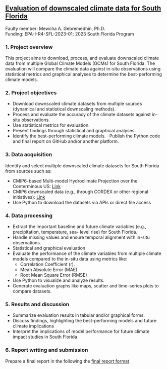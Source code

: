 ## [Evaluation of downscaled climate data for South Florida](https://aselshall.github.io/eds/HW/project/downscaled-climate-data)

Faulty member: Mewcha A. Gebremedhin, Ph.D.  
Funding: EPA-I-R4-SFL-2023-01; 2023 South Florida Program

### 1. Project overview

This project aims to download, process, and evaluate downscaled climate data from multiple Global Climate Models (GCMs) for South Florida. The evaluation will compare the climate data against in-situ observations using statistical metrics and graphical analyses to determine the best-performing climate models.

### 2. Project objectives

- Download downscaled climate datasets from multiple sources (dynamical and statistical downscaling methods).
- Process and evaluate the accuracy of the climate datasets against in-situ observations.
- Use statistical metrics for evaluation.
- Present findings through statistical and graphical analyses.
- Identify the best-performing climate models.
· Publish the Python code and final report on GitHub and/or another platform.

### 3. Data acquisition

Identify and select multiple downscaled climate datasets for South Florida from sources such as:
- CMIP6-based Multi-model Hydroclimate Projection over the Conterminous US: [Link](https://doi.ccs.ornl.gov/dataset/9d3ff396-992d-5bd7-ab02-d21ec6193147)
- CMIP6 downscaled data (e.g., through CORDEX or other regional initiatives): [Link](https://cordex.org/experiment-guidelines/cordex-cmip6)
- Use Python to download the datasets via APIs or direct file access

### 4. Data processing
- Extract the important baseline and future climate variables (e.g., precipitation, temperature, sea- level rise) for South Florida.
- Handle missing values and ensure temporal alignment with in-situ observations.
- Statistical and graphical evaluation
- Evaluate the performance of the climate variables from multiple climate models compared to the in-situ data using metrics like:
  - Correlation Coefficient (r).
  - Mean Absolute Error (MAE)
  - Root Mean Square Error (RMSE)
- Use Python to visualize and analyze results.
- Generate evaluation graphs like maps, scatter and time-series plots to compare datasets.

### 5. Results and discussion
- Summarize evaluation results in tabular and/or graphical forms.
- Discuss findings, highlighting the best-performing models and future climate implications
- Interpret the implications of model performance for future climate impact studies in South Florida

### 6. Report writing and submission

Prepare a final report in the following the [final report format](https://aselshall.github.io/eds/HW/project#13-schedule-and-assessment)
